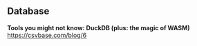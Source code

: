 ## Database

**Tools you might not know: DuckDB (plus: the magic of WASM)**  
https://csvbase.com/blog/6
